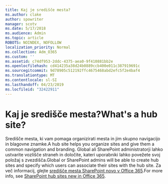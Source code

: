 ```yaml
---
title: Kaj je središče mesta?
ms.author: clake
author: spowriter
manager: scotv
ms.date: 5/17/2018
ms.audience: Admin
ms.topic: article
ROBOTS: NOINDEX, NOFOLLOW
localization_priority: Normal
ms.collection: Adm_O365
ms.custom: ''
ms.assetid: c74df953-2ddc-4375-aea0-9f410881bb2e
ms.openlocfilehash: cd414235a38d24b0889ccb400e011c387919691c
ms.sourcegitcommit: 9d78905c512192ffc4675468abd2efc5f2e4baf4
ms.translationtype: MT
ms.contentlocale: sl-SI
ms.lasthandoff: 04/23/2019
ms.locfileid: "32422911"
---
```

# <a name="whats-a-hub-site"></a><span data-ttu-id="134bb-102">Kaj je središče mesta?</span><span class="sxs-lookup"><span data-stu-id="134bb-102">What's a hub site?</span></span>

<span data-ttu-id="134bb-103">Središče mesta, ki vam pomaga organizirati mesta in jim skupno navigacijo in blagovne znamke.</span><span class="sxs-lookup"><span data-stu-id="134bb-103">A hub site helps you organize sites and give them a common navigation and branding.</span></span> <span data-ttu-id="134bb-104">Global ali SharePoint administratorji lahko ustvarite vozlišče straneh in določite, kateri uporabniki lahko povežete svoj položaj s zvezdišča.</span><span class="sxs-lookup"><span data-stu-id="134bb-104">Global or SharePoint admins will be able to create hub sites and specify which users can associate their sites with the hub site.</span></span> <span data-ttu-id="134bb-105">Za več informacij, glejte [središče mesta SharePoint novo v Office 365](https://go.microsoft.com/fwlink/?linkid=869388).</span><span class="sxs-lookup"><span data-stu-id="134bb-105">For more info, see [SharePoint hub sites new in Office 365](https://go.microsoft.com/fwlink/?linkid=869388).</span></span>
  

